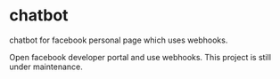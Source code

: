 # chatbot
chatbot for facebook personal page which uses webhooks.

Open facebook developer portal and use webhooks.
This project is still under maintenance.


